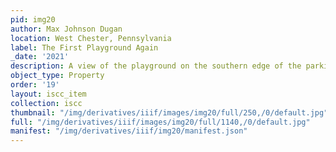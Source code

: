 ```yaml
---
pid: img20
author: Max Johnson Dugan
location: West Chester, Pennsylvania
label: The First Playground Again
_date: '2021'
description: A view of the playground on the southern edge of the parking lot
object_type: Property
order: '19'
layout: iscc_item
collection: iscc
thumbnail: "/img/derivatives/iiif/images/img20/full/250,/0/default.jpg"
full: "/img/derivatives/iiif/images/img20/full/1140,/0/default.jpg"
manifest: "/img/derivatives/iiif/img20/manifest.json"
---
```

